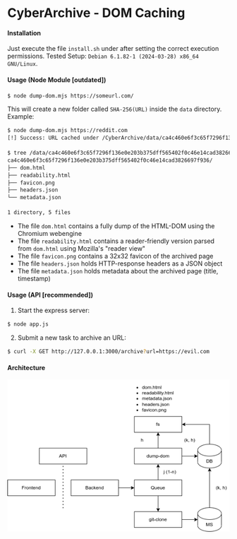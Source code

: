 # CyberArchive - DOM Caching
#### Installation
Just execute the file `install.sh` under after setting the correct execution permissions. Tested Setup: `Debian 6.1.82-1 (2024-03-28) x86_64 GNU/Linux`.

#### Usage (Node Module \[outdated])
```bash
$ node dump-dom.mjs https://someurl.com/
```
This will create a new folder called `SHA-256(URL)` inside the `data` directory. Example:
```bash
$ node dump-dom.mjs https://reddit.com
[!] Success: URL cached under /CyberArchive/data/ca4c460e6f3c65f7296f136e0e203b375dff565402f0c46e14cad3826697f936/

$ tree /data/ca4c460e6f3c65f7296f136e0e203b375dff565402f0c46e14cad3826697f936/
ca4c460e6f3c65f7296f136e0e203b375dff565402f0c46e14cad3826697f936/
├── dom.html
├── readability.html
├── favicon.png
├── headers.json
└── metadata.json

1 directory, 5 files
```
- The file `dom.html` contains a fully dump of the HTML-DOM using the Chromium webengine
- The file `readability.html` contains a reader-friendly version parsed from `dom.html` using Mozilla's "reader view"
- The file `favicon.png` contains a 32x32 favicon of the archived page
- The file `headers.json` holds HTTP-response headers as a JSON object
- The file `metadata.json` holds metadata about the archived page (title, timestamp)

#### Usage (API \[recommended])
1. Start the express server:
```bash
$ node app.js
```
2. Submit a new task to archive an URL:
```bash
$ curl -X GET http://127.0.0.1:3000/archive?url=https://evil.com
```

#### Architecture

![architecture](misc/architecture.png "Architecture")
